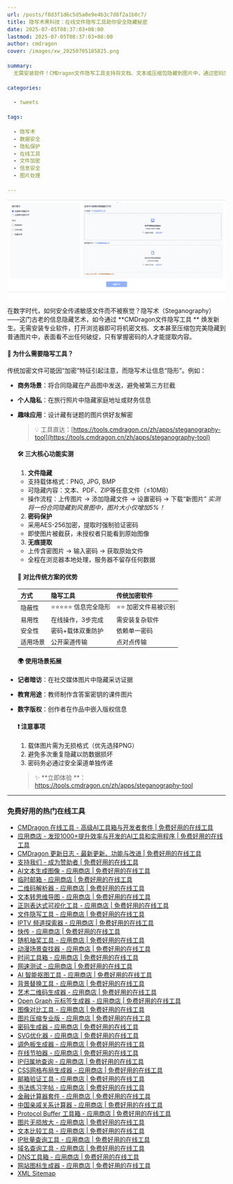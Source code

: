 ```yaml
---
url: /posts/f8d3f1d6c5d5a0e9e4b3c7d8f2a1b0c7/
title: 隐写术黑科技：在线文件隐写工具助你安全隐藏秘密
date: 2025-07-05T08:37:03+08:00
lastmod: 2025-07-05T08:37:03+08:00
author: cmdragon
cover: /images/xw_20250705185825.png

summary:
  无需安装软件！CMDragon文件隐写工具支持将文档、文本或压缩包隐藏到图片中，通过密码加密保护隐私。一键操作，安全分享敏感信息，适用于商务传输、个人隐私保护等场景。

categories:

  - tweets

tags:

  - 隐写术
  - 数据安全
  - 隐私保护
  - 在线工具
  - 文件加密
  - 信息安全
  - 图片处理

---
```


![xw_20250705185825.png](/images/xw_20250705185825.png)

在数字时代，如何安全传递敏感文件而不被察觉？隐写术（Steganography）——这门古老的信息隐藏艺术，如今通过 **CMDragon文件隐写工具
** 焕发新生。无需安装专业软件，打开浏览器即可将机密文档、文本甚至压缩包完美隐藏到普通图片中，表面看不出任何破绽，只有掌握密码的人才能提取内容。

#### 🔐 为什么需要隐写工具？

传统加密文件可能因“加密”特征引起注意，而隐写术让信息“隐形”。例如：

- **商务场景**：将合同隐藏在产品图中发送，避免被第三方拦截
- **个人隐私**：在旅行照片中隐藏家庭地址或财务信息
- **趣味应用**：设计藏有谜题的图片供好友解密

  > 💡
  工具直达：[https://tools.cmdragon.cn/zh/apps/steganography-tool](https://tools.cmdragon.cn/zh/apps/steganography-tool)

  #### 🛠️ 三大核心功能实测

    1. **文件隐藏**

    - 支持载体格式：PNG, JPG, BMP
    - 可隐藏内容：文本、PDF、ZIP等任意文件（≤10MB）
    - 操作流程：上传图片 → 添加隐藏文件 → 设置密码 → 下载“新图片”
      *实测将一份合同隐藏到风景图中，图片大小仅增加5%！*

    2. **密码保护**

    - 采用AES-256加密，提取时强制验证密码
    - 即使图片被截获，未授权者只能看到原始图像

    3. **无痕提取**

    - 上传含密图片 → 输入密码 → 获取原始文件
    - 全程在浏览器本地处理，服务器不留存任何数据

  #### 🚀 对比传统方案的优势

  | **方式**       | **隐写工具**                | 传统加密软件         |
    |----------------|---------------------------|--------------------|
  | 隐蔽性         | ⭐⭐⭐⭐⭐ 信息完全隐形        | ⭐⭐ 加密文件易被识别 |
  | 易用性         | 在线操作，3步完成          | 需安装复杂软件      |
  | 安全性         | 密码+载体双重防护          | 依赖单一密码        |
  | 适用场景       | 公开渠道传输               | 点对点传输          |

  #### 🌍 使用场景拓展

- **记者暗访**：在社交媒体图片中隐藏采访证据
- **教育用途**：教师制作含答案密钥的课件图片
- **数字版权**：创作者在作品中嵌入版权信息

  #### ❗ 注意事项

    1. 载体图片需为无损格式（优先选择PNG）
    2. 避免多次重复隐藏以防数据损坏
    3. 密码务必通过安全渠道单独传递

  > ✨ **立即体验
  **：[ https://tools.cmdragon.cn/zh/apps/steganography-tool ](https://tools.cmdragon.cn/zh/apps/steganography-tool)

---

### 免费好用的热门在线工具

- [CMDragon 在线工具 - 高级AI工具箱与开发者套件 | 免费好用的在线工具](https://tools.cmdragon.cn/zh)
- [应用商店 - 发现1000+提升效率与开发的AI工具和实用程序 | 免费好用的在线工具](https://tools.cmdragon.cn/zh/apps?category=trending)
- [CMDragon 更新日志 - 最新更新、功能与改进 | 免费好用的在线工具](https://tools.cmdragon.cn/zh/changelog)
- [支持我们 - 成为赞助者 | 免费好用的在线工具](https://tools.cmdragon.cn/zh/sponsor)
- [AI文本生成图像 - 应用商店 | 免费好用的在线工具](https://tools.cmdragon.cn/zh/apps/text-to-image-ai)
- [临时邮箱 - 应用商店 | 免费好用的在线工具](https://tools.cmdragon.cn/zh/apps/temp-email)
- [二维码解析器 - 应用商店 | 免费好用的在线工具](https://tools.cmdragon.cn/zh/apps/qrcode-parser)
- [文本转思维导图 - 应用商店 | 免费好用的在线工具](https://tools.cmdragon.cn/zh/apps/text-to-mindmap)
- [正则表达式可视化工具 - 应用商店 | 免费好用的在线工具](https://tools.cmdragon.cn/zh/apps/regex-visualizer)
- [文件隐写工具 - 应用商店 | 免费好用的在线工具](https://tools.cmdragon.cn/zh/apps/steganography-tool)
- [IPTV 频道探索器 - 应用商店 | 免费好用的在线工具](https://tools.cmdragon.cn/zh/apps/iptv-explorer)
- [快传 - 应用商店 | 免费好用的在线工具](https://tools.cmdragon.cn/zh/apps/snapdrop)
- [随机抽奖工具 - 应用商店 | 免费好用的在线工具](https://tools.cmdragon.cn/zh/apps/lucky-draw)
- [动漫场景查找器 - 应用商店 | 免费好用的在线工具](https://tools.cmdragon.cn/zh/apps/anime-scene-finder)
- [时间工具箱 - 应用商店 | 免费好用的在线工具](https://tools.cmdragon.cn/zh/apps/time-toolkit)
- [网速测试 - 应用商店 | 免费好用的在线工具](https://tools.cmdragon.cn/zh/apps/speed-test)
- [AI 智能抠图工具 - 应用商店 | 免费好用的在线工具](https://tools.cmdragon.cn/zh/apps/background-remover)
- [背景替换工具 - 应用商店 | 免费好用的在线工具](https://tools.cmdragon.cn/zh/apps/background-replacer)
- [艺术二维码生成器 - 应用商店 | 免费好用的在线工具](https://tools.cmdragon.cn/zh/apps/artistic-qrcode)
- [Open Graph 元标签生成器 - 应用商店 | 免费好用的在线工具](https://tools.cmdragon.cn/zh/apps/open-graph-generator)
- [图像对比工具 - 应用商店 | 免费好用的在线工具](https://tools.cmdragon.cn/zh/apps/image-comparison)
- [图片压缩专业版 - 应用商店 | 免费好用的在线工具](https://tools.cmdragon.cn/zh/apps/image-compressor)
- [密码生成器 - 应用商店 | 免费好用的在线工具](https://tools.cmdragon.cn/zh/apps/password-generator)
- [SVG优化器 - 应用商店 | 免费好用的在线工具](https://tools.cmdragon.cn/zh/apps/svg-optimizer)
- [调色板生成器 - 应用商店 | 免费好用的在线工具](https://tools.cmdragon.cn/zh/apps/color-palette)
- [在线节拍器 - 应用商店 | 免费好用的在线工具](https://tools.cmdragon.cn/zh/apps/online-metronome)
- [IP归属地查询 - 应用商店 | 免费好用的在线工具](https://tools.cmdragon.cn/zh/apps/ip-geolocation)
- [CSS网格布局生成器 - 应用商店 | 免费好用的在线工具](https://tools.cmdragon.cn/zh/apps/css-grid-layout)
- [邮箱验证工具 - 应用商店 | 免费好用的在线工具](https://tools.cmdragon.cn/zh/apps/email-validator)
- [书法练习字帖 - 应用商店 | 免费好用的在线工具](https://tools.cmdragon.cn/zh/apps/calligraphy-practice)
- [金融计算器套件 - 应用商店 | 免费好用的在线工具](https://tools.cmdragon.cn/zh/apps/finance-calculator-suite)
- [中国亲戚关系计算器 - 应用商店 | 免费好用的在线工具](https://tools.cmdragon.cn/zh/apps/chinese-kinship-calculator)
- [Protocol Buffer 工具箱 - 应用商店 | 免费好用的在线工具](https://tools.cmdragon.cn/zh/apps/protobuf-toolkit)
- [图片无损放大 - 应用商店 | 免费好用的在线工具](https://tools.cmdragon.cn/zh/apps/image-upscaler)
- [文本比较工具 - 应用商店 | 免费好用的在线工具](https://tools.cmdragon.cn/zh/apps/text-compare)
- [IP批量查询工具 - 应用商店 | 免费好用的在线工具](https://tools.cmdragon.cn/zh/apps/ip-batch-lookup)
- [域名查询工具 - 应用商店 | 免费好用的在线工具](https://tools.cmdragon.cn/zh/apps/domain-finder)
- [DNS工具箱 - 应用商店 | 免费好用的在线工具](https://tools.cmdragon.cn/zh/apps/dns-toolkit)
- [网站图标生成器 - 应用商店 | 免费好用的在线工具](https://tools.cmdragon.cn/zh/apps/favicon-generator)
- [XML Sitemap](https://tools.cmdragon.cn/sitemap_index.xml)  
